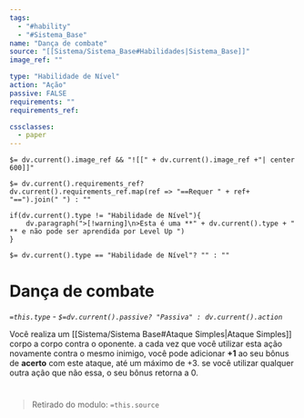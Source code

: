 ```yaml
---
tags:
  - "#hability"
  - "#Sistema_Base"
name: "Dança de combate"
source: "[[Sistema/Sistema_Base#Habilidades|Sistema_Base]]"
image_ref: ""

type: "Habilidade de Nível"
action: "Ação"
passive: FALSE
requirements: ""
requirements_ref:  

cssclasses:
  - paper
---
```

`$= dv.current().image_ref && "![[" + dv.current().image_ref +"| center 600]]"`


`$= dv.current().requirements_ref? dv.current().requirements_ref.map(ref => "==Requer " + ref+ "==").join(" ") : ""`

```dataviewjs
if(dv.current().type != "Habilidade de Nível"){
	dv.paragraph(">[!warning]\n>Esta é uma **" + dv.current().type + " ** e não pode ser aprendida por Level Up ")
}
```


`$= dv.current().type == "Habilidade de Nível"? "" : ""`
# Dança de combate
*`=this.type` - `$=dv.current().passive? "Passiva" : dv.current().action`*

Você realiza um [[Sistema/Sistema Base#Ataque Simples|Ataque Simples]] corpo a corpo contra o oponente. a cada vez que você utilizar esta ação novamente contra o mesmo inimigo, você pode adicionar **+1** ao seu bônus de **acerto** com este ataque, até um máximo de +3. se você utilizar qualquer outra ação que não essa, o seu bônus retorna a 0.


#
> Retirado do modulo: `=this.source`